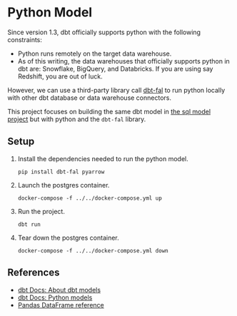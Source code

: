 # Python Model

Since version 1.3, dbt officially supports python with the following constraints:

* Python runs remotely on the target data warehouse.
* As of this writing, the data warehouses that officially supports python in dbt are: Snowflake, BigQuery, and Databricks. If you are using say Redshift, you are out of luck.

However, we can use a third-party library call [dbt-fal](https://github.com/fal-ai/fal/tree/main/projects/adapter) to run python locally with other dbt database or data warehouse connectors.

This project focuses on building the same dbt model in [the sql model project](../basic) but with python and the `dbt-fal` library.

## Setup

1. Install the dependencies needed to run the python model.

   ```shell
   pip install dbt-fal pyarrow
   ```

1. Launch the postgres container.

   ```shell
   docker-compose -f ../../docker-compose.yml up
   ```

1. Run the project.

   ```shell
   dbt run
   ```

1. Tear down the postgres container.

   ```shell
   docker-compose -f ../../docker-compose.yml down
   ```

## References

* [dbt Docs: About dbt models](https://docs.getdbt.com/docs/build/models)
* [dbt Docs: Python models](https://docs.getdbt.com/docs/build/python-models)
* [Pandas DataFrame reference](https://pandas.pydata.org/docs/reference/frame.html)